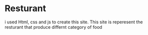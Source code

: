 # Resturant
i used Html, css and js to create this site. This site is reperesent the resturant that produce differnt category of food 
